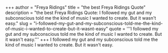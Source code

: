 +++
author = "Freya Ridings"
title = "the best Freya Ridings Quote"
description = "the best Freya Ridings Quote: I followed my gut and my subconscious told me the kind of music I wanted to create. But it wasn't easy."
slug = "i-followed-my-gut-and-my-subconscious-told-me-the-kind-of-music-i-wanted-to-create-but-it-wasnt-easy"
quote = '''I followed my gut and my subconscious told me the kind of music I wanted to create. But it wasn't easy.'''
+++
I followed my gut and my subconscious told me the kind of music I wanted to create. But it wasn't easy.
